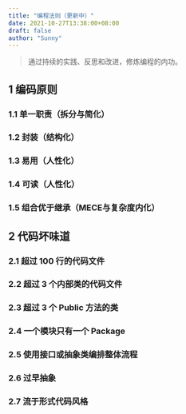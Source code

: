 ```yaml
---
title: "编程法则（更新中）"
date: 2021-10-27T13:38:00+08:00
draft: false
author: "Sunny"
---
```


> 通过持续的实践、反思和改进，修炼编程的内功。



## 1 编码原则

### 1.1 单一职责（拆分与简化）

### 1.2 封装（结构化）

### 1.3 易用（人性化）

### 1.4 可读（人性化）

### 1.5 组合优于继承（MECE与复杂度内化）



## 2 代码坏味道

### 2.1 超过 100 行的代码文件

### 2.2 超过 3 个内部类的代码文件

### 2.3 超过 3 个 Public 方法的类

### 2.4 一个模块只有一个 Package

### 2.5 使用接口或抽象类编排整体流程

### 2.6 过早抽象

### 2.7 流于形式代码风格

